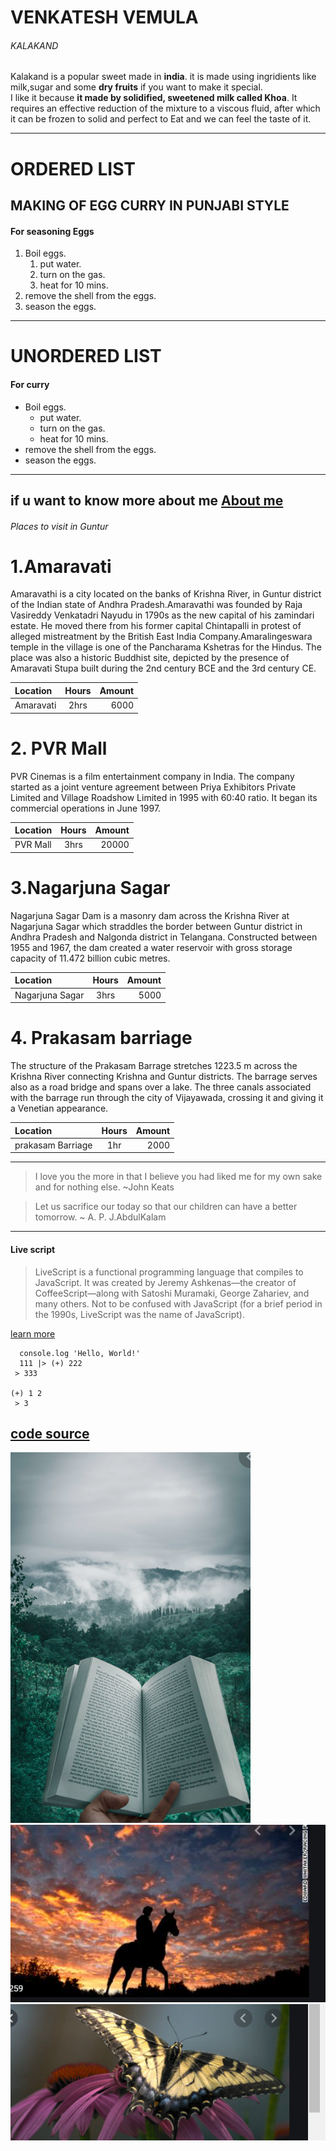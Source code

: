 # VENKATESH VEMULA
###### KALAKAND

Kalakand is a popular sweet made in **india**. it is made using ingridients like milk,sugar and some **dry fruits** if you want to make it special.<br>
 I like it because **it made by solidified, sweetened milk called Khoa**. It requires an effective reduction of the mixture to a viscous fluid, after which it can be frozen to solid and perfect to Eat and we can feel the taste of it.

---
# ORDERED LIST

## MAKING OF EGG CURRY IN PUNJABI STYLE

 #### For seasoning Eggs
1. Boil eggs.
   1. put water.
   2. turn on the gas.
   3. heat for 10 mins.
2. remove the shell from the eggs.
3. season the eggs.  

---
# UNORDERED LIST

#### For curry

* Boil eggs.
   * put water.
   * turn on the gas.
   * heat for 10 mins.
* remove the shell from the eggs.
* season the eggs.

 
---
 if u want to know more about me [About me](https://github.com/Vemula23/assignment2-Vemula/blob/main/AboutMe.md) 
 ---

 
 ###### Places to visit in Guntur
 # 1.Amaravati
Amaravathi is a city located on the banks of Krishna River, in Guntur district of the Indian state of Andhra Pradesh.Amaravathi was founded by Raja Vasireddy Venkatadri Nayudu in 1790s as the new capital of his zamindari estate. He moved there from his former capital Chintapalli in protest of alleged mistreatment by the British East India Company.Amaralingeswara temple in the village is one of the Pancharama Kshetras for the Hindus. The place was also a historic Buddhist site, depicted by the presence of Amaravati Stupa built during the 2nd century BCE and the 3rd century CE.

| Location  |      Hours    |  Amount |
|:----------|:-------------:|--------:|
|   Amaravati |   2hrs        |  6000   | 


# 2. PVR Mall
PVR Cinemas is a film entertainment company in India. The company started as a joint venture agreement between Priya Exhibitors Private Limited and Village Roadshow Limited in 1995 with 60:40 ratio. It began its commercial operations in June 1997.

| Location  |      Hours    |  Amount |
|:----------|:-------------:|--------:|
|  PVR Mall |   3hrs       |  20000   |  



# 3.Nagarjuna Sagar
Nagarjuna Sagar Dam is a masonry dam across the Krishna River at Nagarjuna Sagar which straddles the border between Guntur district in Andhra Pradesh and Nalgonda district in Telangana. Constructed between 1955 and 1967, the dam created a water reservoir with gross storage capacity of 11.472 billion cubic metres.


| Location  |      Hours    |  Amount |
|:----------|:-------------:|--------:|
|  Nagarjuna Sagar |   3hrs        |  5000   |

# 4. Prakasam barriage
The structure of the Prakasam Barrage stretches 1223.5 m across the Krishna River connecting Krishna and Guntur districts. The barrage serves also as a road bridge and spans over a lake. The three canals associated with the barrage run through the city of Vijayawada, crossing it and giving it a Venetian appearance. 

| Location  |      Hours    |  Amount |
|:----------|:-------------:|--------:|
| prakasam Barriage|    1hr        | 2000    |

---
> I love you the more in that I believe you had liked me for my own sake and for nothing else.
                                                            ~John Keats

> Let us sacrifice our today so that our children can have a better tomorrow.
                                                    ~ A. P. J.AbdulKalam   
---                                                                                                            
#### Live script
> LiveScript is a functional programming language that compiles to JavaScript. It was created by Jeremy Ashkenas—the creator of CoffeeScript—along with Satoshi Muramaki, George Zahariev, and many others. Not to be confused with JavaScript (for a brief period in the 1990s, LiveScript was the name of JavaScript).

[learn more](https://en.wikipedia.org/wiki/LiveScript)
~~~hello-world = ->
  console.log 'Hello, World!'
  111 |> (+) 222
 > 333

(+) 1 2
 > 3
 ~~~
 [code source](https://en.wikipedia.org/wiki/LiveScript)
 ---

 ![book](images/book.PNG)
![horse](images/horse.PNG)
![butterfly](images/butterfly.PNG)
